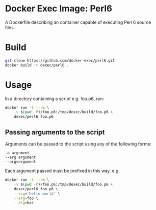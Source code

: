 # Docker Exec Image: Perl6

A Dockerfile describing an container capable of executing Perl 6 source files.

# Build

```sh
git clone https://github.com/docker-exec/perl6.git
docker build -t dexec/perl6 .
```

# Usage

In a directory containing a script e.g. foo.p6, run:

```sh
docker run -t --rm \
    -v $(pwd -P)/foo.p6:/tmp/dexec/build/foo.p6 \
    dexec/perl6 foo.p6
```

## Passing arguments to the script

Arguments can be passed to the script using any of the following forms:

```
-a argument
--arg argument
--arg=argument
```

Each argument passed must be prefixed in this way, e.g.

```sh
docker run -t --rm \
    -v $(pwd -P)/foo.p6:/tmp/dexec/build/foo.p6 \
    dexec/perl6 foo.p6 \
    --arg='hello world' \
    --arg=foo \
    --arg=bar
```
